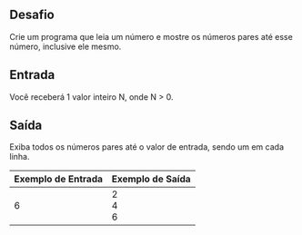 ## Desafio

Crie um programa que leia um número e mostre os números pares até esse número, inclusive ele mesmo.


## Entrada

Você receberá 1 valor inteiro N, onde N > 0.

## Saída

Exiba todos os números pares até o valor de entrada, sendo um em cada linha.

| Exemplo de Entrada | Exemplo de Saída|
| ---|--- |
| 6 | 2<br />4<br />6 |


